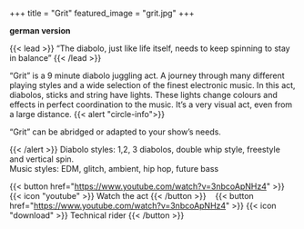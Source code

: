 +++
title = "Grit"
featured_image = "grit.jpg"
+++

**german version**

{{< lead >}}
“The diabolo, just like life itself, needs to keep spinning to stay in balance”
{{< /lead >}}

“Grit” is a 9 minute diabolo juggling act. 
A journey through many different playing styles and a wide selection of the finest electronic music.
In this act, diabolos, sticks and string have lights. These lights change colours and effects in perfect coordination to the music. It’s a very visual act, even from a large distance.
{{< alert "circle-info">}}

“Grit” can be abridged or adapted to your show’s needs.

{{< /alert >}}
Diabolo styles: 1,2, 3 diabolos, double whip style, freestyle and vertical spin.  
Music styles: EDM, glitch, ambient, hip hop, future bass


{{< button href="https://www.youtube.com/watch?v=3nbcoApNHz4" >}}
{{< icon "youtube" >}}&nbsp;Watch the act
{{< /button >}}
<a>&nbsp;&nbsp;</a>
{{< button href="https://www.youtube.com/watch?v=3nbcoApNHz4" >}}
{{< icon "download" >}}&nbsp;Technical rider
{{< /button >}}



